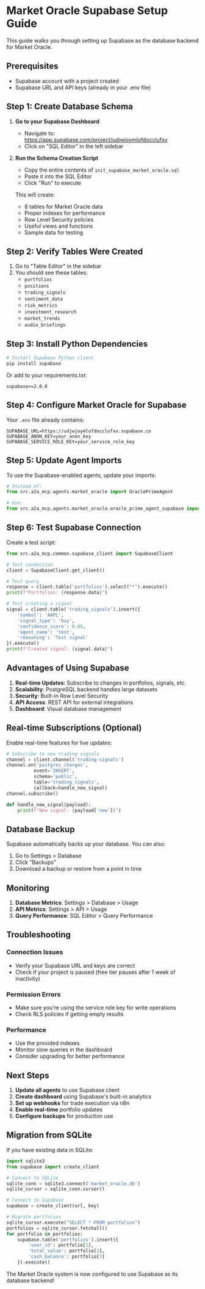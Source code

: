 # Market Oracle Supabase Setup Guide

This guide walks you through setting up Supabase as the database backend for Market Oracle.

## Prerequisites

- Supabase account with a project created
- Supabase URL and API keys (already in your .env file)

## Step 1: Create Database Schema

1. **Go to your Supabase Dashboard**
   - Navigate to: https://app.supabase.com/project/udjwjoymlofdocclufxv
   - Click on "SQL Editor" in the left sidebar

2. **Run the Schema Creation Script**
   - Copy the entire contents of `init_supabase_market_oracle.sql`
   - Paste it into the SQL Editor
   - Click "Run" to execute

   This will create:
   - 8 tables for Market Oracle data
   - Proper indexes for performance
   - Row Level Security policies
   - Useful views and functions
   - Sample data for testing

## Step 2: Verify Tables Were Created

1. Go to "Table Editor" in the sidebar
2. You should see these tables:
   - `portfolios`
   - `positions`
   - `trading_signals`
   - `sentiment_data`
   - `risk_metrics`
   - `investment_research`
   - `market_trends`
   - `audio_briefings`

## Step 3: Install Python Dependencies

```bash
# Install Supabase Python client
pip install supabase
```

Or add to your requirements.txt:
```
supabase>=2.0.0
```

## Step 4: Configure Market Oracle for Supabase

Your `.env` file already contains:
```
SUPABASE_URL=https://udjwjoymlofdocclufxv.supabase.co
SUPABASE_ANON_KEY=your_anon_key
SUPABASE_SERVICE_ROLE_KEY=your_service_role_key
```

## Step 5: Update Agent Imports

To use the Supabase-enabled agents, update your imports:

```python
# Instead of:
from src.a2a_mcp.agents.market_oracle import OraclePrimeAgent

# Use:
from src.a2a_mcp.agents.market_oracle.oracle_prime_agent_supabase import OraclePrimeAgentSupabase
```

## Step 6: Test Supabase Connection

Create a test script:

```python
from src.a2a_mcp.common.supabase_client import SupabaseClient

# Test connection
client = SupabaseClient.get_client()

# Test query
response = client.table('portfolios').select("*").execute()
print(f"Portfolios: {response.data}")

# Test creating a signal
signal = client.table('trading_signals').insert({
    'symbol': 'AAPL',
    'signal_type': 'buy',
    'confidence_score': 0.85,
    'agent_name': 'test',
    'reasoning': 'Test signal'
}).execute()
print(f"Created signal: {signal.data}")
```

## Advantages of Using Supabase

1. **Real-time Updates**: Subscribe to changes in portfolios, signals, etc.
2. **Scalability**: PostgreSQL backend handles large datasets
3. **Security**: Built-in Row Level Security
4. **API Access**: REST API for external integrations
5. **Dashboard**: Visual database management

## Real-time Subscriptions (Optional)

Enable real-time features for live updates:

```python
# Subscribe to new trading signals
channel = client.channel('trading-signals')
channel.on('postgres_changes', 
          event='INSERT', 
          schema='public', 
          table='trading_signals', 
          callback=handle_new_signal)
channel.subscribe()

def handle_new_signal(payload):
    print(f"New signal: {payload['new']}")
```

## Database Backup

Supabase automatically backs up your database. You can also:

1. Go to Settings > Database
2. Click "Backups"
3. Download a backup or restore from a point in time

## Monitoring

1. **Database Metrics**: Settings > Database > Usage
2. **API Metrics**: Settings > API > Usage
3. **Query Performance**: SQL Editor > Query Performance

## Troubleshooting

### Connection Issues
- Verify your Supabase URL and keys are correct
- Check if your project is paused (free tier pauses after 1 week of inactivity)

### Permission Errors
- Make sure you're using the service role key for write operations
- Check RLS policies if getting empty results

### Performance
- Use the provided indexes
- Monitor slow queries in the dashboard
- Consider upgrading for better performance

## Next Steps

1. **Update all agents** to use Supabase client
2. **Create dashboard** using Supabase's built-in analytics
3. **Set up webhooks** for trade execution via n8n
4. **Enable real-time** portfolio updates
5. **Configure backups** for production use

## Migration from SQLite

If you have existing data in SQLite:

```python
import sqlite3
from supabase import create_client

# Connect to SQLite
sqlite_conn = sqlite3.connect('market_oracle.db')
sqlite_cursor = sqlite_conn.cursor()

# Connect to Supabase
supabase = create_client(url, key)

# Migrate portfolios
sqlite_cursor.execute("SELECT * FROM portfolios")
portfolios = sqlite_cursor.fetchall()
for portfolio in portfolios:
    supabase.table('portfolios').insert({
        'user_id': portfolio[1],
        'total_value': portfolio[2],
        'cash_balance': portfolio[3]
    }).execute()
```

The Market Oracle system is now configured to use Supabase as its database backend!